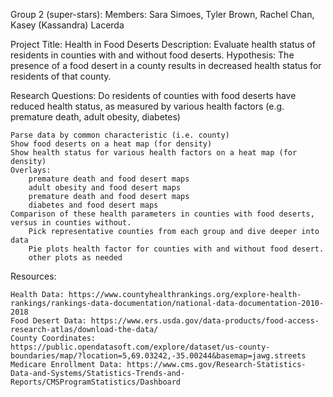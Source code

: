 

Group 2 (super-stars): Members: Sara Simoes, Tyler Brown, Rachel Chan, Kasey (Kassandra) Lacerda

Project Title: Health in Food Deserts Description: Evaluate health status of residents in counties with and without food deserts.
Hypothesis: The presence of a food desert in a county results in decreased health status for residents of that county.

Research Questions:
Do residents of counties with food deserts have reduced health status, as measured by various health factors (e.g. premature death, adult obesity, diabetes)

    Parse data by common characteristic (i.e. county)
    Show food deserts on a heat map (for density)
    Show health status for various health factors on a heat map (for density)
    Overlays:
        premature death and food desert maps
        adult obesity and food desert maps
        premature death and food desert maps
        diabetes and food desert maps
    Comparison of these health parameters in counties with food deserts, versus in counties without.
        Pick representative counties from each group and dive deeper into data
        Pie plots health factor for counties with and without food desert.
        other plots as needed

Resources:

    Health Data: https://www.countyhealthrankings.org/explore-health-rankings/rankings-data-documentation/national-data-documentation-2010-2018
    Food Desert Data: https://www.ers.usda.gov/data-products/food-access-research-atlas/download-the-data/
    County Coordinates: https://public.opendatasoft.com/explore/dataset/us-county-boundaries/map/?location=5,69.03242,-35.00244&basemap=jawg.streets
    Medicare Enrollment Data: https://www.cms.gov/Research-Statistics-Data-and-Systems/Statistics-Trends-and-Reports/CMSProgramStatistics/Dashboard

